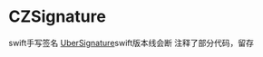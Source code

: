 # CZSignature
swift手写签名
[UberSignature](https://github.com/uber/UberSignature)swift版本线会断
注释了部分代码，留存

